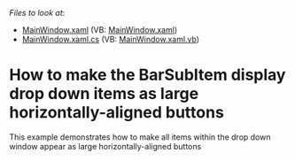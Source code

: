 <!-- default file list -->
*Files to look at*:

* [MainWindow.xaml](./CS/DXRibbonSample/MainWindow.xaml) (VB: [MainWindow.xaml](./VB/DXRibbonSample/MainWindow.xaml))
* [MainWindow.xaml.cs](./CS/DXRibbonSample/MainWindow.xaml.cs) (VB: [MainWindow.xaml.vb](./VB/DXRibbonSample/MainWindow.xaml.vb))
<!-- default file list end -->
# How to make the BarSubItem display drop down items as large horizontally-aligned buttons


<p>This example demonstrates how to make all items within the drop down window appear as large horizontally-aligned buttons</p>

<br/>


